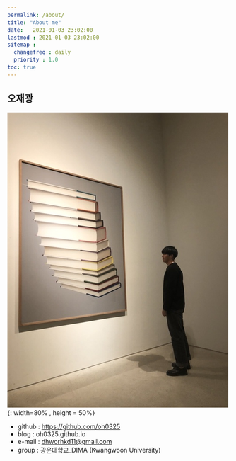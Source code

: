 ```yaml
---
permalink: /about/
title: "About me"
date:   2021-01-03 23:02:00 
lastmod : 2021-01-03 23:02:00
sitemap :
  changefreq : daily
  priority : 1.0
toc: true
---
```

## 오재광
![Hello~](asset/../../assets/images/AboutMe/cafe_me.jpg){: width=80% , height = 50%}

- github   : https://github.com/oh0325
- blog     : oh0325.github.io
- e-mail   : dhworhkd11@gmail.com
- group    : 광운대학교_DIMA (Kwangwoon University)


